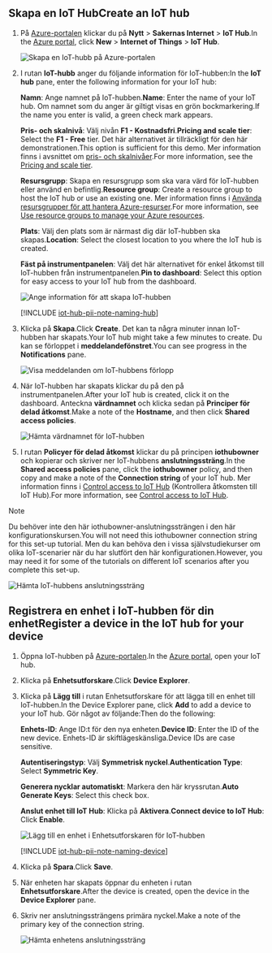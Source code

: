 ## <a name="create-an-iot-hub"></a><span data-ttu-id="f0514-101">Skapa en IoT Hub</span><span class="sxs-lookup"><span data-stu-id="f0514-101">Create an IoT hub</span></span>

1. <span data-ttu-id="f0514-102">På [Azure-portalen](https://portal.azure.com/) klickar du på **Nytt** > **Sakernas Internet** > **IoT Hub**.</span><span class="sxs-lookup"><span data-stu-id="f0514-102">In the [Azure portal](https://portal.azure.com/), click **New** > **Internet of Things** > **IoT Hub**.</span></span>

   ![Skapa en IoT-hubb på Azure-portalen](../articles/iot-hub/media/iot-hub-create-hub-and-device/1_create-azure-iot-hub-portal.png)
2. <span data-ttu-id="f0514-104">I rutan **IoT-hubb** anger du följande information för IoT-hubben:</span><span class="sxs-lookup"><span data-stu-id="f0514-104">In the **IoT hub** pane, enter the following information for your IoT hub:</span></span>

     <span data-ttu-id="f0514-105">**Namn**: Ange namnet på IoT-hubben.</span><span class="sxs-lookup"><span data-stu-id="f0514-105">**Name**: Enter the name of your IoT hub.</span></span> <span data-ttu-id="f0514-106">Om namnet som du anger är giltigt visas en grön bockmarkering.</span><span class="sxs-lookup"><span data-stu-id="f0514-106">If the name you enter is valid, a green check mark appears.</span></span>

     <span data-ttu-id="f0514-107">**Pris- och skalnivå**: Välj nivån **F1 - Kostnadsfri**.</span><span class="sxs-lookup"><span data-stu-id="f0514-107">**Pricing and scale tier**: Select the **F1 - Free** tier.</span></span> <span data-ttu-id="f0514-108">Det här alternativet är tillräckligt för den här demonstrationen.</span><span class="sxs-lookup"><span data-stu-id="f0514-108">This option is sufficient for this demo.</span></span> <span data-ttu-id="f0514-109">Mer information finns i avsnittet om [pris- och skalnivåer](https://azure.microsoft.com/pricing/details/iot-hub/).</span><span class="sxs-lookup"><span data-stu-id="f0514-109">For more information, see the [Pricing and scale tier](https://azure.microsoft.com/pricing/details/iot-hub/).</span></span>

     <span data-ttu-id="f0514-110">**Resursgrupp**: Skapa en resursgrupp som ska vara värd för IoT-hubben eller använd en befintlig.</span><span class="sxs-lookup"><span data-stu-id="f0514-110">**Resource group**: Create a resource group to host the IoT hub or use an existing one.</span></span> <span data-ttu-id="f0514-111">Mer information finns i [Använda resursgrupper för att hantera Azure-resurser](../articles/azure-resource-manager/resource-group-portal.md).</span><span class="sxs-lookup"><span data-stu-id="f0514-111">For more information, see [Use resource groups to manage your Azure resources](../articles/azure-resource-manager/resource-group-portal.md).</span></span>

     <span data-ttu-id="f0514-112">**Plats**: Välj den plats som är närmast dig där IoT-hubben ska skapas.</span><span class="sxs-lookup"><span data-stu-id="f0514-112">**Location**: Select the closest location to you where the IoT hub is created.</span></span>

     <span data-ttu-id="f0514-113">**Fäst på instrumentpanelen**: Välj det här alternativet för enkel åtkomst till IoT-hubben från instrumentpanelen.</span><span class="sxs-lookup"><span data-stu-id="f0514-113">**Pin to dashboard**: Select this option for easy access to your IoT hub from the dashboard.</span></span>

   ![Ange information för att skapa IoT-hubben](../articles/iot-hub/media/iot-hub-create-hub-and-device/2_fill-in-fields-for-azure-iot-hub-portal.png)

   [!INCLUDE [iot-hub-pii-note-naming-hub](iot-hub-pii-note-naming-hub.md)]

3. <span data-ttu-id="f0514-115">Klicka på **Skapa**.</span><span class="sxs-lookup"><span data-stu-id="f0514-115">Click **Create**.</span></span> <span data-ttu-id="f0514-116">Det kan ta några minuter innan IoT-hubben har skapats.</span><span class="sxs-lookup"><span data-stu-id="f0514-116">Your IoT hub might take a few minutes to create.</span></span> <span data-ttu-id="f0514-117">Du kan se förloppet i **meddelandefönstret**.</span><span class="sxs-lookup"><span data-stu-id="f0514-117">You can see progress in the **Notifications** pane.</span></span>

   ![Visa meddelanden om IoT-hubbens förlopp](../articles/iot-hub/media/iot-hub-create-hub-and-device/3_notification-azure-iot-hub-creation-progress-portal.png)

4. <span data-ttu-id="f0514-119">När IoT-hubben har skapats klickar du på den på instrumentpanelen.</span><span class="sxs-lookup"><span data-stu-id="f0514-119">After your IoT hub is created, click it on the dashboard.</span></span> <span data-ttu-id="f0514-120">Anteckna **värdnamnet** och klicka sedan på **Principer för delad åtkomst**.</span><span class="sxs-lookup"><span data-stu-id="f0514-120">Make a note of the **Hostname**, and then click **Shared access policies**.</span></span>

   ![Hämta värdnamnet för IoT-hubben](../articles/iot-hub/media/iot-hub-create-hub-and-device/4_get-azure-iot-hub-hostname-portal.png)

5. <span data-ttu-id="f0514-122">I rutan **Policyer för delad åtkomst** klickar du på principen **iothubowner** och kopierar och skriver ner IoT-hubbens **anslutningssträng**.</span><span class="sxs-lookup"><span data-stu-id="f0514-122">In the **Shared access policies** pane, click the **iothubowner** policy, and then copy and make a note of the **Connection string** of your IoT hub.</span></span> <span data-ttu-id="f0514-123">Mer information finns i [Control access to IoT Hub](../articles/iot-hub/iot-hub-devguide-security.md) (Kontrollera åtkomsten till IoT Hub).</span><span class="sxs-lookup"><span data-stu-id="f0514-123">For more information, see [Control access to IoT Hub](../articles/iot-hub/iot-hub-devguide-security.md).</span></span>

> [!NOTE] 
<span data-ttu-id="f0514-124">Du behöver inte den här iothubowner-anslutningssträngen i den här konfigurationskursen.</span><span class="sxs-lookup"><span data-stu-id="f0514-124">You will not need this iothubowner connection string for this set-up tutorial.</span></span> <span data-ttu-id="f0514-125">Men du kan behöva den i vissa självstudiekurser om olika IoT-scenarier när du har slutfört den här konfigurationen.</span><span class="sxs-lookup"><span data-stu-id="f0514-125">However, you may need it for some of the tutorials on different IoT scenarios after you complete this set-up.</span></span>

   ![Hämta IoT-hubbens anslutningssträng](../articles/iot-hub/media/iot-hub-create-hub-and-device/5_get-azure-iot-hub-connection-string-portal.png)

## <a name="register-a-device-in-the-iot-hub-for-your-device"></a><span data-ttu-id="f0514-127">Registrera en enhet i IoT-hubben för din enhet</span><span class="sxs-lookup"><span data-stu-id="f0514-127">Register a device in the IoT hub for your device</span></span>

1. <span data-ttu-id="f0514-128">Öppna IoT-hubben på [Azure-portalen](https://portal.azure.com/).</span><span class="sxs-lookup"><span data-stu-id="f0514-128">In the [Azure portal](https://portal.azure.com/), open your IoT hub.</span></span>

2. <span data-ttu-id="f0514-129">Klicka på **Enhetsutforskare**.</span><span class="sxs-lookup"><span data-stu-id="f0514-129">Click **Device Explorer**.</span></span>
3. <span data-ttu-id="f0514-130">Klicka på **Lägg till** i rutan Enhetsutforskare för att lägga till en enhet till IoT-hubben.</span><span class="sxs-lookup"><span data-stu-id="f0514-130">In the Device Explorer pane, click **Add** to add a device to your IoT hub.</span></span> <span data-ttu-id="f0514-131">Gör något av följande:</span><span class="sxs-lookup"><span data-stu-id="f0514-131">Then do the following:</span></span>

   <span data-ttu-id="f0514-132">**Enhets-ID**: Ange ID:t för den nya enheten.</span><span class="sxs-lookup"><span data-stu-id="f0514-132">**Device ID**: Enter the ID of the new device.</span></span> <span data-ttu-id="f0514-133">Enhets-ID är skiftlägeskänsliga.</span><span class="sxs-lookup"><span data-stu-id="f0514-133">Device IDs are case sensitive.</span></span>

   <span data-ttu-id="f0514-134">**Autentiseringstyp**: Välj **Symmetrisk nyckel**.</span><span class="sxs-lookup"><span data-stu-id="f0514-134">**Authentication Type**: Select **Symmetric Key**.</span></span>

   <span data-ttu-id="f0514-135">**Generera nycklar automatiskt**: Markera den här kryssrutan.</span><span class="sxs-lookup"><span data-stu-id="f0514-135">**Auto Generate Keys**: Select this check box.</span></span>

   <span data-ttu-id="f0514-136">**Anslut enhet till IoT Hub**: Klicka på **Aktivera**.</span><span class="sxs-lookup"><span data-stu-id="f0514-136">**Connect device to IoT Hub**: Click **Enable**.</span></span>

   ![Lägg till en enhet i Enhetsutforskaren för IoT-hubben](../articles/iot-hub/media/iot-hub-create-hub-and-device/6_add-device-in-azure-iot-hub-device-explorer-portal.png)

   [!INCLUDE [iot-hub-pii-note-naming-device](iot-hub-pii-note-naming-device.md)]

4. <span data-ttu-id="f0514-138">Klicka på **Spara**.</span><span class="sxs-lookup"><span data-stu-id="f0514-138">Click **Save**.</span></span>
5. <span data-ttu-id="f0514-139">När enheten har skapats öppnar du enheten i rutan **Enhetsutforskare**.</span><span class="sxs-lookup"><span data-stu-id="f0514-139">After the device is created, open the device in the **Device Explorer** pane.</span></span>
6. <span data-ttu-id="f0514-140">Skriv ner anslutningssträngens primära nyckel.</span><span class="sxs-lookup"><span data-stu-id="f0514-140">Make a note of the primary key of the connection string.</span></span>

   ![Hämta enhetens anslutningssträng](../articles/iot-hub/media/iot-hub-create-hub-and-device/7_get-device-connection-string-in-device-explorer-portal.png)
